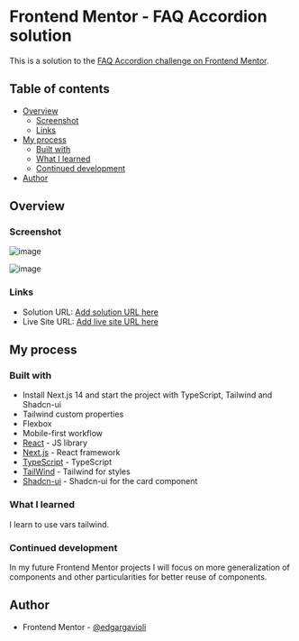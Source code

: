 # Frontend Mentor - FAQ Accordion solution

This is a solution to the [FAQ Accordion challenge on Frontend Mentor](https://www.frontendmentor.io/challenges/faq-accordion-wyfFdeBwBz).

## Table of contents

- [Overview](#overview)
  - [Screenshot](#screenshot)
  - [Links](#links)
- [My process](#my-process)
  - [Built with](#built-with)
  - [What I learned](#what-i-learned)
  - [Continued development](#continued-development)
- [Author](#author)

## Overview

### Screenshot

![image](https://github.com/edgargavioli/faq_frontend_mentor/assets/58188033/fb2ef82b-5744-463e-8dcb-1a61c32232e1)

![image](https://github.com/edgargavioli/faq_frontend_mentor/assets/58188033/1dd95338-0bd3-4035-a04e-2a7fe217ef59)

### Links

- Solution URL: [Add solution URL here](https://your-solution-url.com)
- Live Site URL: [Add live site URL here](https://your-live-site-url.com)

## My process

### Built with

- Install Next.js 14 and start the project with TypeScript, Tailwind and Shadcn-ui
- Tailwind custom properties
- Flexbox
- Mobile-first workflow
- [React](https://reactjs.org/) - JS library
- [Next.js](https://nextjs.org/) - React framework
- [TypeScript](https://www.typescriptlang.org/) - TypeScript
- [TailWind](https://tailwindcss.com/) - Tailwind for styles
- [Shadcn-ui](https://ui.shadcn.com/) - Shadcn-ui for the card component

### What I learned

I learn to use vars tailwind.

### Continued development

In my future Frontend Mentor projects I will focus on more generalization of components and other particularities for better reuse of components.

## Author

- Frontend Mentor - [@edgargavioli](https://www.frontendmentor.io/profile/edgargavioli)
